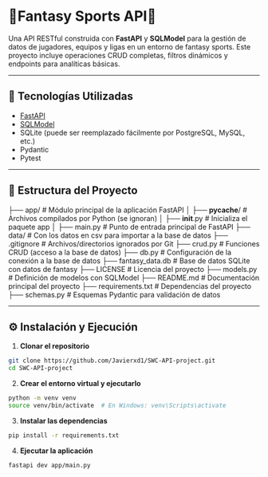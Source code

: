 # 🏈Fantasy Sports API🏈
Una API RESTful construida con **FastAPI** y **SQLModel** para la gestión de datos de jugadores, equipos y ligas en un entorno de fantasy sports. Este proyecto incluye operaciones CRUD completas, filtros dinámicos y endpoints para analíticas básicas.

---

## 🚀 Tecnologías Utilizadas

- [FastAPI](https://fastapi.tiangolo.com/)
- [SQLModel](https://sqlmodel.tiangolo.com/)
- SQLite (puede ser reemplazado fácilmente por PostgreSQL, MySQL, etc.)
- Pydantic
- Pytest

---

## 📁 Estructura del Proyecto
├── app/                        # Módulo principal de la aplicación FastAPI
│   ├── __pycache__/            # Archivos compilados por Python (se ignoran)
│   ├── __init__.py             # Inicializa el paquete app
│   ├── main.py                 # Punto de entrada principal de FastAPI
├── data/                       # Con los datos en csv para importar a la base de datos
├── .gitignore                  # Archivos/directorios ignorados por Git
├── crud.py                     # Funciones CRUD (acceso a la base de datos)
├── db.py                       # Configuración de la conexión a la base de datos
├── fantasy_data.db             # Base de datos SQLite con datos de fantasy
├── LICENSE                     # Licencia del proyecto
├── models.py                   # Definición de modelos con SQLModel
├── README.md                   # Documentación principal del proyecto
├── requirements.txt            # Dependencias del proyecto
├── schemas.py                  # Esquemas Pydantic para validación de datos


---

## ⚙️ Instalación y Ejecución

1. **Clonar el repositorio**

```bash
git clone https://github.com/Javierxd1/SWC-API-project.git
cd SWC-API-project
```

2. **Crear el entorno virtual y ejecutarlo**
```bash
python -m venv venv
source venv/bin/activate  # En Windows: venv\Scripts\activate
```

3. **Instalar las dependencias**
```bash
pip install -r requirements.txt
```

4. **Ejecutar la aplicación**
```bash
fastapi dev app/main.py
```
